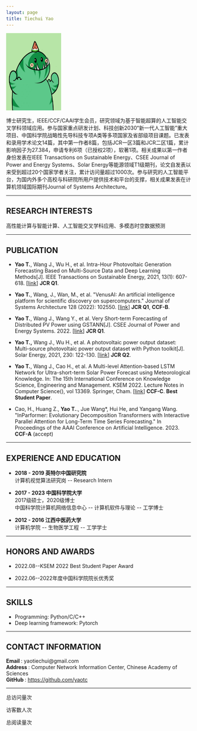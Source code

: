 ```yaml
---
layout: page
title: Tiechui Yao
---
```


<div class="container">
    <div class="row-fluid">
        <div class="span2">
        <a href="assets/yaotc.jpg">
            <img src="assets/yaotc.jpg" height="210" width="150" title="Tiechui Yao" alt="Tiechui Yao"/>
        </a>
        </div>
    </div>
</div>


博士研究生，IEEE/CCF/CAAI学生会员，研究领域为基于智能超算的人工智能交叉学科领域应用。参与国家重点研发计划、科技创新2030“新一代人工智能”重大项目、中国科学院战略性先导科技专项A类等多项国家及省部级项目课题。已发表和录用学术论文14篇，其中第一作者8篇，包括JCR一区3篇和JCR二区1篇，累计影响因子为27.384，申请专利6项（已授权2项），软著1项。相关成果以第一作者身份发表在IEEE Transactions on Sustainable Energy、CSEE Journal of Power and Energy Systems、Solar Energy等能源领域T1级期刊，论文自发表以来受到超过20个国家学者关注，累计访问量超过1000次。参与研究的人工智能平台，为国内外多个高校与科研院所用户提供技术和平台的支撑，相关成果发表在计算机领域国际期刊Journal of Systems Architecture。


---

## RESEARCH INTERESTS


高性能计算与智能计算、人工智能交叉学科应用、多模态时空数据预测


---

## PUBLICATION


- **Yao T.**, Wang J., Wu H., et al. Intra-Hour Photovoltaic Generation Forecasting Based on Multi-Source Data and Deep Learning Methods[J]. IEEE Transactions on Sustainable Energy, 2021, 13(1): 607-618. [[link](https://doi.org/10.1109/TSTE.2021.3123337)] **JCR Q1**.

- **Yao T.**, Wang, J., Wan, M., et al. "VenusAI: An artificial intelligence platform for scientific discovery on supercomputers." Journal of Systems Architecture 128 (2022): 102550. [[link](https://doi.org/10.1016/j.sysarc.2022.102550)] **JCR Q1**, **CCF-B**.

- **Yao T.**, Wang J., Wang Y., et al. Very Short-term Forecasting of Distributed PV Power using GSTANN[J].  CSEE Journal of Power and Energy Systems. 2022. [[link](https://ieeexplore.ieee.org/abstract/document/9917400)] **JCR Q1**.

- **Yao T.,** Wang J., Wu H., et al. A photovoltaic power output dataset: Multi-source photovoltaic power output dataset with Python toolkit[J]. Solar Energy, 2021, 230: 122-130. [[link](https://doi.org/10.1016/j.solener.2021.09.050)] **JCR Q2**.


- **Yao T.**, Wang J., Cao H., et al. A Multi-level Attention-based LSTM Network for Ultra-short-term Solar Power Forecast using Meteorological Knowledge. In: The 15th International Conference on Knowledge Science, Engineering and Management. KSEM 2022. Lecture Notes in Computer Science(), vol 13369. Springer, Cham. [[link](https://doi.org/10.1007/978-3-031-10986-7_2)] **CCF-C**. **Best Student Paper**.


- Cao, H., Huang Z., **Yao T.**., Jue Wang*, Hui He, and Yangang Wang. "InParformer: Evolutionary Decomposition Transformers with Interactive Parallel Attention for Long-Term Time Series Forecasting." In Proceedings of the AAAI Conference on Artificial Intelligence. 2023. **CCF-A** (accept)


---

## EXPERIENCE AND EDUCATION

  

- **2018 - 2019 英特尔中国研究院**  
 计算机视觉算法研究岗 -- Research Intern

- **2017 - 2023 中国科学院大学**  
 2017级硕士，2020级博士  
 中国科学院计算机网络信息中心 -- 计算机软件与理论 -- 工学博士

- **2012 - 2016 江西中医药大学**  
 计算机学院 -- 生物医学工程 -- 工学学士

---

## HONORS AND AWARDS


- 2022.08--KSEM 2022 Best Student Paper Award

- 2022.06--2022年度中国科学院院长优秀奖

---

## SKILLS

- Programming: Python/C/C++
- Deep learning framework: Pytorch

---

## CONTACT INFORMATION

<div class="container">
    <div class="row-fluid">
            <b>Email </b>: yaotiechui@gmail.com<br/>
            <b>Address </b>: Computer Network Information Center, Chinese Academy of Sciences<br/>
            <b>GitHub </b>: <a href="https://github.com/yaotc">https://github.com/yaotc</a><br/>
    </div>
</div>

---

<script async src="//busuanzi.ibruce.info/busuanzi/2.3/busuanzi.pure.mini.js"></script>
总访问量<span id="busuanzi_value_site_pv"></span>次

访客数<span id="busuanzi_value_site_uv"></span>人次

总阅读量<span id="busuanzi_value_page_pv"></span>次
